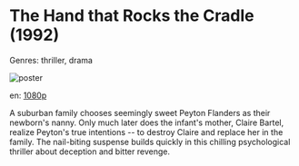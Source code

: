 # The Hand that Rocks the Cradle (1992)

Genres: thriller, drama

![poster](http://image.tmdb.org/t/p/w500/mKNDQjZ49UdkbH6SPC9wbxtcp39.jpg)

en:
  [1080p](magnet:?xt=urn:btih:2e52aa26c3c521f4574c144c6636f43950f7b3d0&dn=The+Hand+That+Rocks+the+Cradle+(1992)+%5B1080p%5D&tr=udp%3A%2F%2Ftracker.yify-torrents.com%2Fannounce&tr=udp%3A%2F%2Fopen.demonii.com%3A1337%2Fannounce&tr=udp%3A%2F%2Fexodus.desync.com%3A6969&tr=udp%3A%2F%2Ftracker.istole.it%3A80&tr=udp%3A%2F%2Ftracker.publicbt.com%3A80&tr=udp%3A%2F%2Ftracker.publichd.eu%3A80%2Fannounce&tr=udp%3A%2F%2Ftracker.openbittorrent.com%3A80%2Fannounce&tr=udp%3A%2F%2Fcoppersurfer.tk%3A6969%2Fannounce)
  


A suburban family chooses seemingly sweet Peyton Flanders as their newborn's nanny. Only much later does the infant's mother, Claire Bartel, realize Peyton's true intentions -- to destroy Claire and replace her in the family. The nail-biting suspense builds quickly in this chilling psychological thriller about deception and bitter revenge.